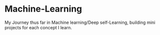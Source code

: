 # Machine-Learning

My Journey thus far in Machine learning/Deep self-Learning, building mini projects for each concept I learn.

